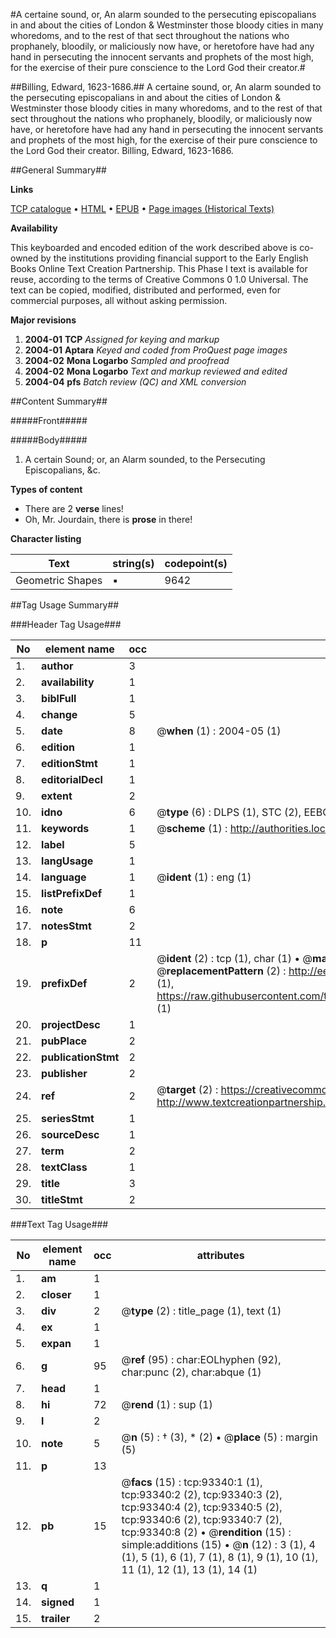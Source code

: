 #A certaine sound, or, An alarm sounded to the persecuting episcopalians in and about the cities of London & Westminster those bloody cities in many whoredoms, and to the rest of that sect throughout the nations who prophanely, bloodily, or maliciously now have, or heretofore have had any hand in persecuting the innocent servants and prophets of the most high, for the exercise of their pure conscience to the Lord God their creator.#

##Billing, Edward, 1623-1686.##
A certaine sound, or, An alarm sounded to the persecuting episcopalians in and about the cities of London & Westminster those bloody cities in many whoredoms, and to the rest of that sect throughout the nations who prophanely, bloodily, or maliciously now have, or heretofore have had any hand in persecuting the innocent servants and prophets of the most high, for the exercise of their pure conscience to the Lord God their creator.
Billing, Edward, 1623-1686.

##General Summary##

**Links**

[TCP catalogue](http://www.ota.ox.ac.uk/tcp/)  • 
[HTML](http://tei.it.ox.ac.uk/tcp/Texts-HTML/free/A28/A28148.html)  • 
[EPUB](http://tei.it.ox.ac.uk/tcp/Texts-EPUB/free/A28/A28148.epub) • 
[Page images (Historical Texts)](https://data.historicaltexts.jisc.ac.uk/view?pubId=eebo-12752808e&pageId=eebo-12752808e-93340-1)

**Availability**

This keyboarded and encoded edition of the
	       work described above is co-owned by the institutions
	       providing financial support to the Early English Books
	       Online Text Creation Partnership. This Phase I text is
	       available for reuse, according to the terms of Creative
	       Commons 0 1.0 Universal. The text can be copied,
	       modified, distributed and performed, even for
	       commercial purposes, all without asking permission.

**Major revisions**

1. __2004-01__ __TCP__ *Assigned for keying and markup*
1. __2004-01__ __Aptara__ *Keyed and coded from ProQuest page images*
1. __2004-02__ __Mona Logarbo__ *Sampled and proofread*
1. __2004-02__ __Mona Logarbo__ *Text and markup reviewed and edited*
1. __2004-04__ __pfs__ *Batch review (QC) and XML conversion*

##Content Summary##

#####Front#####

#####Body#####

1. A certain Sound; or, an Alarm sounded, to the
Persecuting Episcopalians, &c.

**Types of content**

  * There are 2 **verse** lines!
  * Oh, Mr. Jourdain, there is **prose** in there!

**Character listing**


|Text|string(s)|codepoint(s)|
|---|---|---|
|Geometric Shapes|▪|9642|

##Tag Usage Summary##

###Header Tag Usage###

|No|element name|occ|attributes|
|---|---|---|---|
|1.|__author__|3||
|2.|__availability__|1||
|3.|__biblFull__|1||
|4.|__change__|5||
|5.|__date__|8| @__when__ (1) : 2004-05 (1)|
|6.|__edition__|1||
|7.|__editionStmt__|1||
|8.|__editorialDecl__|1||
|9.|__extent__|2||
|10.|__idno__|6| @__type__ (6) : DLPS (1), STC (2), EEBO-CITATION (1), OCLC (1), VID (1)|
|11.|__keywords__|1| @__scheme__ (1) : http://authorities.loc.gov/ (1)|
|12.|__label__|5||
|13.|__langUsage__|1||
|14.|__language__|1| @__ident__ (1) : eng (1)|
|15.|__listPrefixDef__|1||
|16.|__note__|6||
|17.|__notesStmt__|2||
|18.|__p__|11||
|19.|__prefixDef__|2| @__ident__ (2) : tcp (1), char (1)  •  @__matchPattern__ (2) : ([0-9\-]+):([0-9IVX]+) (1), (.+) (1)  •  @__replacementPattern__ (2) : http://eebo.chadwyck.com/downloadtiff?vid=$1&page=$2 (1), https://raw.githubusercontent.com/textcreationpartnership/Texts/master/tcpchars.xml#$1 (1)|
|20.|__projectDesc__|1||
|21.|__pubPlace__|2||
|22.|__publicationStmt__|2||
|23.|__publisher__|2||
|24.|__ref__|2| @__target__ (2) : https://creativecommons.org/publicdomain/zero/1.0/ (1), http://www.textcreationpartnership.org/docs/. (1)|
|25.|__seriesStmt__|1||
|26.|__sourceDesc__|1||
|27.|__term__|2||
|28.|__textClass__|1||
|29.|__title__|3||
|30.|__titleStmt__|2||


###Text Tag Usage###

|No|element name|occ|attributes|
|---|---|---|---|
|1.|__am__|1||
|2.|__closer__|1||
|3.|__div__|2| @__type__ (2) : title_page (1), text (1)|
|4.|__ex__|1||
|5.|__expan__|1||
|6.|__g__|95| @__ref__ (95) : char:EOLhyphen (92), char:punc (2), char:abque (1)|
|7.|__head__|1||
|8.|__hi__|72| @__rend__ (1) : sup (1)|
|9.|__l__|2||
|10.|__note__|5| @__n__ (5) : † (3), * (2)  •  @__place__ (5) : margin (5)|
|11.|__p__|13||
|12.|__pb__|15| @__facs__ (15) : tcp:93340:1 (1), tcp:93340:2 (2), tcp:93340:3 (2), tcp:93340:4 (2), tcp:93340:5 (2), tcp:93340:6 (2), tcp:93340:7 (2), tcp:93340:8 (2)  •  @__rendition__ (15) : simple:additions (15)  •  @__n__ (12) : 3 (1), 4 (1), 5 (1), 6 (1), 7 (1), 8 (1), 9 (1), 10 (1), 11 (1), 12 (1), 13 (1), 14 (1)|
|13.|__q__|1||
|14.|__signed__|1||
|15.|__trailer__|2||
